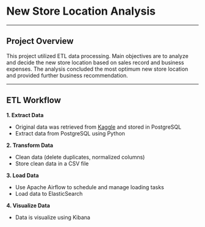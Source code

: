 # New Store Location Analysis
---

## Project Overview
This project utilized ETL data processing. Main objectives are to analyze and decide the new store location based on sales record and business expenses. The analysis concluded the most optimum new store location and provided further business recommendation.

---

## ETL Workflow

**1. Extract Data**
- Original data was retrieved from [Kaggle](https://www.kaggle.com/datasets/dsfelix/us-stores-sales/code) and stored in PostgreSQL
- Extract data from PostgreSQL using Python

**2. Transform Data**
- Clean data (delete duplicates, normalized columns)
- Store clean data in a CSV file

**3. Load Data**
- Use Apache Airflow to schedule and manage loading tasks
- Load data to ElasticSearch

**4. Visualize Data**
- Data is visualize using Kibana
